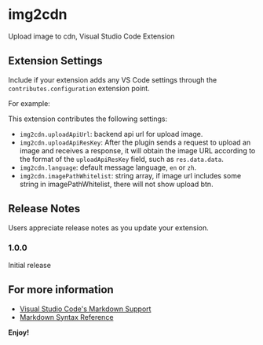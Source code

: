 # img2cdn

Upload image to cdn, Visual Studio Code Extension

## Extension Settings

Include if your extension adds any VS Code settings through the `contributes.configuration` extension point.

For example:

This extension contributes the following settings:

* `img2cdn.uploadApiUrl`: backend api url for upload image.
* `img2cdn.uploadApiResKey`: After the plugin sends a request to upload an image and receives a response, it will obtain the image URL according to the format of the `uploadApiResKey` field, such as `res.data.data`.
* `img2cdn.language`: default message language, `en` or `zh`.
* `img2cdn.imagePathWhitelist`: string array, if image url includes some string in imagePathWhitelist, there will not show upload btn.

## Release Notes

Users appreciate release notes as you update your extension.

### 1.0.0

Initial release

## For more information

* [Visual Studio Code's Markdown Support](http://code.visualstudio.com/docs/languages/markdown)
* [Markdown Syntax Reference](https://help.github.com/articles/markdown-basics/)

**Enjoy!**
